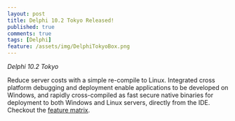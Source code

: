 ```yaml
---
layout: post
title: Delphi 10.2 Tokyo Released!
published: true
comments: true
tags: [Delphi]
feature: /assets/img/DelphiTokyoBox.png
---
```


*Delphi 10.2 Tokyo*

Reduce server costs with a simple re-compile to Linux. Integrated cross platform debugging and deployment enable applications to be developed on Windows, and rapidly cross-compiled as fast secure native binaries for deployment to both Windows and Linux servers, directly from the IDE.  Checkout the <a href="https://drive.google.com/file/d/0B-qCubfOBnbyd2JPQXVZM0FWVFE/view" target='blank'>feature matrix</a>.

